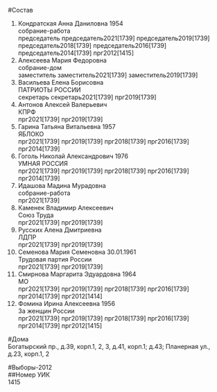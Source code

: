 #Состав  
1. Кондратская Анна Даниловна 1954  
    собрание-работа  
    председатель председатель2021[1739] председатель2019[1739] председатель2018[1739] председатель2016[1739] председатель2014[1739] прг2012[1415]  
2. Алексеева Мария Федоровна  
    собрание-дом  
    заместитель заместитель2021[1739] заместитель2019[1739]  
3. Васильева Елена Борисовна  
    ПАТРИОТЫ РОССИИ  
    секретарь секретарь2021[1739] прг2019[1739]  
4. Антонов Алексей Валерьевич  
    КПРФ  
    прг2021[1739] прг2019[1739]  
5. Гарина Татьяна Витальевна 1957  
    ЯБЛОКО  
    прг2021[1739] прг2019[1739] прг2018[1739] прг2016[1739] прг2014[1739]  
6. Гоголь Николай Александрович 1976  
    УМНАЯ РОССИЯ  
    прг2021[1739] прг2019[1739] прг2018[1739] прг2016[1739] прг2014[1739]  
7. Идашова Мадина Мурадовна  
    собрание-работа  
    прг2021[1739]  
8. Каменек Владимир Алексеевич  
    Союз Труда  
    прг2021[1739] прг2019[1739]  
9. Русских Алена Дмитриевна  
    ЛДПР  
    прг2021[1739] прг2019[1739]  
10. Семенова Мария Семеновна 30.01.1961  
    Трудовая партия России  
    прг2021[1739] прг2019[1739]  
11. Смирнова Маргарита Эдуардовна 1964  
    МО  
    прг2021[1739] прг2019[1739] прг2018[1739] прг2016[1739] прг2014[1739] прг2012[1414]  
12. Фомина Ирина Алексеевна 1956  
    За женщин России  
    прг2021[1739] прг2019[1739] прг2018[1739] прг2016[1739] прг2014[1739] прг2012[1415]  
  
#Дома  
Богатырский пр., д.39, корп.1, 2, 3, д.41, корп.1; д.43; Планерная ул., д.23, корп.1, 2  
  
#Выборы-2012  
##Номер УИК  
1415  
